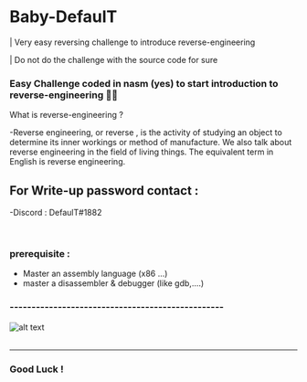 # Baby-DefaulT
| Very easy reversing challenge to introduce reverse-engineering

| Do not do the challenge with the source code for sure

### Easy Challenge coded in nasm (yes) to start introduction to reverse-engineering 👨‍💻

What is reverse-engineering ? 

-Reverse engineering, or reverse , is the activity of studying an object to determine its inner workings or method of manufacture. We also talk about reverse engineering in the field of living things. The equivalent term in English is reverse engineering.

## For Write-up password contact :

-Discord : DefaulT#1882

<br />

### prerequisite :
- Master an assembly language (x86 ...)
- master a disassembler & debugger (like gdb,....)

### -------------------------------------------------
![alt text](https://media.giphy.com/media/Jm6b4xeQlIi05Y0kUm/giphy.gif)
<br />
<br />

---
### Good Luck !
